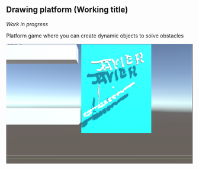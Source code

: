 ## Drawing platform (Working title)

*Work in progress*

Platform game where you can create dynamic objects to solve obstacles

![](screens/2016-08-04.png)
